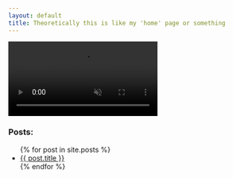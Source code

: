 ```yaml
---
layout: default
title: Theoretically this is like my 'home' page or something
---
```


<video autoplay muted loop>
<source src="/img/handshands_small.webm" type="video/webm">
</video>


### Posts:

<ul>
  {% for post in site.posts %}
    <li>
      <a href="{{ post.url }}">{{ post.title }}</a>
    </li>
  {% endfor %}
</ul>


